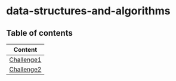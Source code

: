 # data-structures-and-algorithms

## Table of contents

| Content                    |
| -------------------------- |
| [Challenge1](CC1/README.md) |
| [Challenge2](CC2/README.md) |


